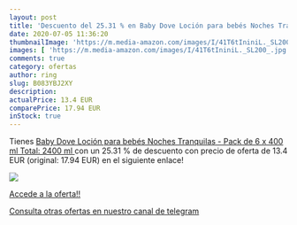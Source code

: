```yaml
---
layout: post
title: 'Descuento del 25.31 % en Baby Dove Loción para bebés Noches Tranq'
date: 2020-07-05 11:36:20
thumbnailImage: 'https://m.media-amazon.com/images/I/41T6tIniniL._SL200_.jpg'
images: [ 'https://m.media-amazon.com/images/I/41T6tIniniL._SL200_.jpg' ]
comments: true
category: ofertas
author: ring
slug: B083YBJ2XY
description:
actualPrice: 13.4 EUR
comparePrice: 17.94 EUR
inStock: true
---
```


Tienes [Baby Dove Loción para bebés Noches Tranquilas - Pack de 6 x 400 ml  Total: 2400 ml ](https://www.amazon.com/dp/B083YBJ2XY/?tag=redken08-20) con un 25.31 % de descuento con precio de oferta de 13.4 EUR (original: 17.94 EUR) en el siguiente enlace!

[![](https://m.media-amazon.com/images/I/41T6tIniniL._SL200_.jpg)](https://www.amazon.com/dp/B083YBJ2XY/?tag=redken08-20)

[Accede a la oferta!!](https://www.amazon.com/dp/B083YBJ2XY/?tag=redken08-20)

[Consulta otras ofertas en nuestro canal de telegram](https://t.me/s/ofertas25)
